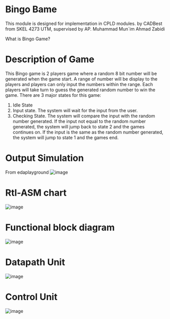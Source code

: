 # Bingo Bame
This module is designed for implementation in CPLD modules. by CADBest from SKEL 4273 UTM, supervised by AP. Muhammad Mun`im Ahmad Zabidi

What is Bingo Game?

# Description of Game

This Bingo game is 2 players game where a random 8 bit number will be generated when the game start. A range of number will be display to the players and players can only input the numbers within the range. Each players will take turn to guess the generated random number to win the game.
There are 3 major states for this game:
1.	Idle State
2.	Input state. The system will wait for the input from the user.
3.	Checking State. The system will compare the input with the random number generated. If the input not equal to the random number generated, the system will jump back to state 2 and the games continues on. If the input is the same as the random number generated, the system will jump to state 1 and the games end.

# Output Simulation

From edaplayground
![image](https://user-images.githubusercontent.com/87294236/125234475-6860f300-e313-11eb-9977-854b71a607c2.png)


# Rtl-ASM chart

![image](https://user-images.githubusercontent.com/87294236/125233842-fe941980-e311-11eb-97b4-d3c578309894.png)

# Functional block diagram

![image](https://user-images.githubusercontent.com/87294236/125234160-b6c1c200-e312-11eb-8895-091b55b456e7.png)

# Datapath Unit

![image](https://user-images.githubusercontent.com/87294236/125234280-fa1c3080-e312-11eb-818b-9ed5e6f3f90c.png)

# Control Unit

![image](https://user-images.githubusercontent.com/87294236/125234345-1e780d00-e313-11eb-852e-f7c7f2403eb8.png)

